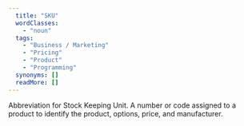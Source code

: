 ```yaml
---
  title: "SKU"
  wordClasses: 
    - "noun"
  tags: 
    - "Business / Marketing"
    - "Pricing"
    - "Product"
    - "Programming"
  synonyms: []
  readMore: []
---
```

Abbreviation for Stock Keeping Unit. A number or code assigned to a product to identify the product, options, price, and manufacturer.
